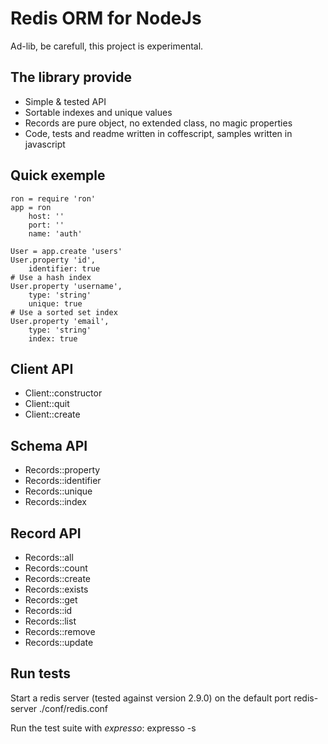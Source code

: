 
Redis ORM for NodeJs
====================

Ad-lib, be carefull, this project is experimental.

The library provide
-------------------

*	Simple & tested API
*   Sortable indexes and unique values
*   Records are pure object, no extended class, no magic properties
*   Code, tests and readme written in coffescript, samples written in javascript

Quick exemple
-------------

	ron = require 'ron'
	app = ron
		host: ''
		port: ''
        name: 'auth'
	
	User = app.create 'users'
    User.property 'id',
        identifier: true
    # Use a hash index
	User.property 'username',
		type: 'string'
		unique: true
    # Use a sorted set index
    User.property 'email',
		type: 'string'
		index: true

Client API
----------

*   Client::constructor
*   Client::quit
*   Client::create

Schema API
----------

*   Records::property
*   Records::identifier
*   Records::unique
*   Records::index

Record API
----------

*   Records::all
*   Records::count
*   Records::create
*   Records::exists
*   Records::get
*   Records::id
*   Records::list
*   Records::remove
*   Records::update

Run tests
---------

Start a redis server (tested against version 2.9.0) on the default port
	redis-server ./conf/redis.conf

Run the test suite with *expresso*:
	expresso -s



